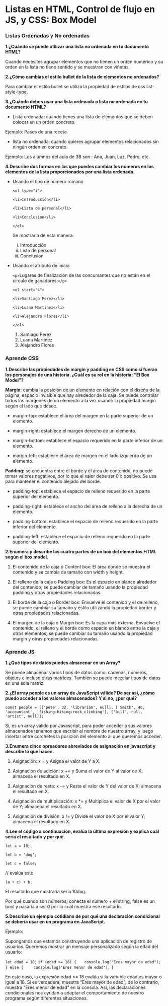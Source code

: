 #  Listas en HTML, Control de flujo en JS, y CSS: Box Model

### Listas Ordenadas y No ordenadas 

**1.¿Cuándo se puede utilizar una lista no ordenada en tu documento HTML?**

Cuando necesites agrupar elementos que no tienen un orden numérico y su orden en la lista no tiene sentido y se muestran con viñetas.

**2.¿Cómo cambias el estilo bullet de la lista de elementos no ordenados?**

Para cambiar el estilo bullet se utiliza la propiedad de estilos de css list-style-type.

**3.¿Cuándo debes usar una lista ordenada o lista no ordenada en tu documento HTML?**

+ Lista ordenada: cuando tienes una lista de elementos que se deben colocar en un orden concreto.
  
Ejemplo: Pasos de una receta.

+ lista no ordenada: cuando quieres agrupar elementos relacionados sin ningún orden en concreto.

Ejemplo: Los alumnos del aula de 3B son : Ana, Juan, Luz, Pedro, etc.

**4.Describe dos formas en las que puedes cambiar los números en los elementos de la lista proporcionados por una lista ordenada.**

+ Usando el tipo de número romano

  `<ol type="i">`
  
  `<li>Introducción</li>`
  
  `<li>Lista de personal</li>`
  
  `<li>Conclusion</li>`
  
  `</ol>`
  
  Se mostraría de esta manera:
  
  <ol type="i">
  <li>Introducción </li>
  <li>Lista de personal</li>
  <li>Conclusion</li>
  </ol>

+ Usando el atributo de inicio

  `<p>`Lugares de finalización de las concursantes que no están en el círculo de ganadores:`</p>`

  `<ol start="4">`
  
  `<li>Santiago Perez</li>`
  
  `<li>Luana Martinez</li>`
  
  `<li>Alejandro Flores</li>`
  
  `</ol>`

  1. Santiago Perez
  2. Luana Martinez
  3. Alejandro Flores

### Aprende CSS

**1.Describe las propiedades de margin y padding en CSS como si fueran los personajes de una historia. ¿Cuál es su rol en la historia: “El Box Model”?**

**Margin:** cambia la posición de un elemento en relación con el diseño de la página, espacio invisible que hay alrededor de la caja. Se puede controlar todos los márgenes de un elemento a la vez usando la propiedad margin según el lado que desee.

+ margin-top: establece el área del margen en la parte superior de un elemento.

+ margin-right: establece el margen derecho de un elemento.

+ margin-bottom: establece el espacio requerido en la parte inferior de un elemento.

+ margin-left: establece el área de margen en el lado izquierdo de un elemento.

**Padding:** se encuentra entre el borde y el área de contenido, no puede tomar valores negativos, por lo que el valor debe ser 0 o positivo. Se usa para mantener el contenido alejado del borde.

+ padding-top: establece el espacio de relleno requerido en la parte superior del elemento.

+ padding-right: establece el ancho del área de relleno a la derecha de un elemento.

+ padding-bottom: establece el espacio de relleno requerido en la parte inferior del elemento.

+ padding-left: establece el espacio de relleno requerido en la parte superior del elemento.

**2.Enumera y describe las cuatro partes de un box del elementos HTML según el box model.**

1. El contenido de la caja o Content box:
El área donde se muestra el contenido y se cambia de tamaño con width y height.

2. El relleno de la caja o Padding box:
Es el espacio en blanco alrededor del contenido; se puede cambiar de tamaño usando la propiedad padding y otras propiedades relacionadas.

3. El borde de la caja o Border box:
Envuelve el contenido y el de relleno, se puede cambiar su tamaño y estilo utilizando la propiedad border y otras propiedades relacionadas.

4. El margen de la caja o Margin box:
Es la capa más externa. Envuelve el contenido, el relleno y el borde como espacio en blanco entre la caja y otros elementos, se puede cambiar su tamaño usando la propiedad margin y otras propiedades relacionadas.

### Aprende JS

**1.¿Qué tipos de datos puedes almacenar en un Array?**

Se puede almacenar varios tipos de datos como: cadenas, números, objetos e incluso otras matrices. También se puede mezclar tipos de datos en una sola matriz.

**2.¿El array people es un array de JavaScript válido? De ser así, ¿cómo puedo acceder a los valores almacenados? Y si no, ¿por qué?**

`const people = [['pete', 32, 'librarian', null], ['Smith', 40, 'accountant', 'fishing:hiking:rock_climbing'], ['bill', null, 'artist', null]];`

Sí, es un array válido por Javascript, para poder acceder a sus valores almacenados tenemos que escribir el nombre de nuestro array, y luego insertar entre corchetes la posición del elemento al que queremos acceder.

**3.Enumera cinco opreadores abreviados de asignación en javascript y describe lo que hacen.**

1. Asignación: x = y
Asigna el valor de Y a X.

2. Asignación de adición: 	x += y
Suma el valor de Y al valor de X; almacena el resultado en X.

3. Asignación de resta: x -= y
Resta el valor de Y del valor de X; almacena el resultado en X.

4. Asignación de multiplicación: x *= y
Multiplica el valor de X por el valor de Y; almacena el resultado en X.

5. Asignación de división: 	x /= y
Divide el valor de X por el valor Y; almacena el resultado en X.

**4.Lee el código a continuación, evalúa la última expresión y explica cuál sería el resultado y por qué.**

`let a = 10;`

`let b = 'dog';`

`let c = false;`

 // evalúa esto
 
`(a + c) + b;`

El resultado que mostraría sería 10dog.

Por qué  cuando son números, conecta el número + el string, false es un bool y pasaría a ser 0 por lo cuál muestra  ese resultado. 

**5.Describe un ejemplo cotidiano de por qué una declaración condicional se debería usar en un programa en JavaScript.**

Ejemplo:

Supongamos que estamos construyendo una aplicación de registro de usuarios. Queremos mostrar un mensaje personalizado según la edad del usuario:

`let edad = 18;`
`if (edad >= 18) {`
`   console.log("Eres mayor de edad");`
`} else {`
`    console.log("Eres menor de edad");`
`}`

En este caso, la expresión edad >= 18 evalúa si la variable edad es mayor o igual a 18. Si es verdadera, muestra “Eres mayor de edad”; de lo contrario, muestra “Eres menor de edad” en la consola. Así, las declaraciones condicionales nos ayudan a adaptar el comportamiento de nuestro programa según diferentes situaciones.